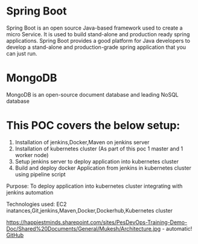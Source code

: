 # Spring Boot
Spring Boot is an open source Java-based framework used to create a micro Service. It is used to build stand-alone and production ready spring applications. Spring Boot provides a good platform for Java developers to develop a stand-alone and production-grade spring application that you can just run.

# MongoDB
MongoDB is an open-source document database and leading NoSQL database

# This POC covers the below setup:
1. Installation of jenkins,Docker,Maven on jenkins server
2. Installation of kubernetes cluster (As part of this poc 1 master and 1 worker node)
3. Setup jenkins server to deploy application into kubernetes cluster
4. Build and deploy docker Application from jenkins in kubernetes cluster using pipeline script

Purpose: To deploy application  into kubernetes cluster integrating with jenkins automation

Technologies used: EC2 inatances,Git,jenkins,Maven,Docker,Dockerhub,Kubernetes cluster

https://happiestminds.sharepoint.com/sites/PesDevOps-Training-Demo-Doc/Shared%20Documents/General/Mukesh/Architecture.jpg - automatic!
[GitHub](https://happiestminds.sharepoint.com/sites/PesDevOps-Training-Demo-Doc/Shared%20Documents/General/Mukesh/Architecture.jpg)
